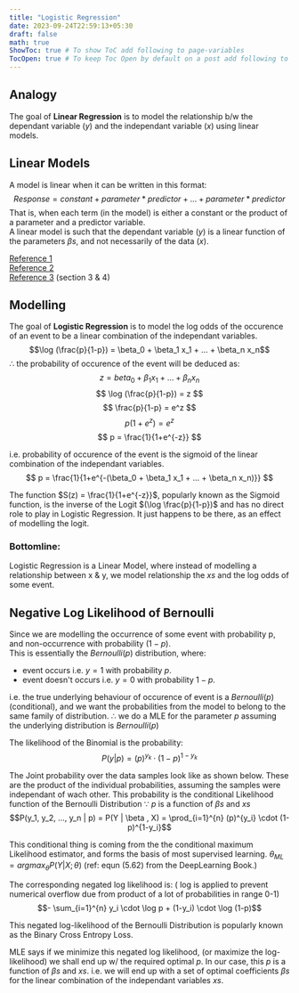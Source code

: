 ```yaml
---
title: "Logistic Regression"
date: 2023-09-24T22:59:13+05:30
draft: false
math: true
ShowToc: true # To show ToC add following to page-variables
TocOpen: true # To keep Toc Open by default on a post add following to page-variables
---
```



## Analogy
The goal of **Linear Regression** is to model the relationship b/w the dependant variable $(y)$ and the independant variable $(x)$ using linear models.  


## Linear Models
A model is linear when it can be written in this format:
$$ Response = constant + parameter * predictor + ... + parameter * predictor $$
That is, when each term (in the model) is either a constant or the product of a parameter and a predictor variable.  
A linear model is such that the dependant variable $(y)$ is a linear function of the parameters $\beta s$, and not necessarily of the data $(x)$.

[Reference 1](https://stats.stackexchange.com/questions/8689/what-does-linear-stand-for-in-linear-regression  )  
[Reference 2](http://blog.minitab.com/blog/adventures-in-statistics/what-is-the-difference-between-linear-and-nonlinear-equations-in-regression-analysis)  
[Reference 3](https://ocw.mit.edu/courses/18-05-introduction-to-probability-and-statistics-spring-2014/resources/mit18_05s14_reading25/) (section 3 & 4)

## Modelling
The goal of **Logistic Regression** is to model the log odds of the occurence of an event to be a linear combination of the independant variables.  
$$\log (\frac{p}{1-p}) = \beta_0 + \beta_1 x_1 + ... + \beta_n x_n$$
$\therefore$ the probability of occurence of the event will be deduced as:
$$ z = beta_0 + \beta_1 x_1 + ... + \beta_n x_n $$
$$ \log (\frac{p}{1-p}) = z $$
$$ \frac{p}{1-p} = e^z $$
$$ p (1+e^z)= e^z $$
$$ p = \frac{1}{1+e^{-z}} $$

i.e. probability of occurence of the event is the sigmoid of the linear combination of the independant variables.
$$ p = \frac{1}{1+e^{-(\beta_0 + \beta_1 x_1 + ... + \beta_n x_n)}} $$

The function $S(z) = \frac{1}{1+e^{-z}}$, popularly known as the Sigmoid function, is the inverse of the Logit $(\log \frac{p}{1-p})$ and has no direct role to play in Logistic Regression. It just happens to be there, as an effect of modelling the logit.

### Bottomline:
Logistic Regression is a Linear Model, where instead of modelling a relationship between x & y, we model relationship the $xs$ and the log odds of some event.


## Negative Log Likelihood of Bernoulli

Since we are modelling the occurrence of some event with probability p, and non-occurrence with probability $(1-p)$.  
This is essentially the $Bernoulli(p)$ distribution, where:  
- event occurs i.e. $y=1$ with probability $p$.  
- event doesn't occurs i.e. $y=0$ with probability $1-p$.

i.e. the true underlying behaviour of occurence of event is a $Bernoulli(p)$ (conditional), and we want the probabilities from the model to belong to the same family of distribution. 
$\therefore$ we do a MLE for the parameter $p$ assuming the underlying distribution is $Bernoulli(p)$


The likelihood of the Binomial is the probability:
$$P(y | p) = (p)^{y_k} \cdot (1-p)^{1-y_k}$$

The Joint probability over the data samples look like as shown below. These are the product of the individual probabilities, assuming the samples were independant of wach other. This probability is the conditional Likelihood function of the Bernoulli Distribution $\because$ $p$ is a function of $\beta s$ and $xs$ 
$$P(y_1, y_2, ..., y_n | p) = P(Y | \beta , X) =  \prod_{i=1}^{n} (p)^{y_i} \cdot (1-p)^{1-y_i}$$

This conditional thing is coming from the the conditional maximum Likelihood estimator, and forms the basis of most supervised learning. $\theta_{ML} = argmax_{\theta} P(Y|X;θ)$ (ref: equn (5.62) from the DeepLearning Book.)

The corresponding negated log likelihood is: ( log is applied to prevent numerical overflow due from product of a lot of probabilities in range 0-1) 
$$- \sum_{i=1}^{n} y_i \cdot \log p + (1-y_i) \cdot \log (1-p)$$

This negated log-likelihood of the Bernoulli Distribution is popularly known as the Binary Cross Entropy Loss. 

MLE says if we minimize this negated log likelihood, (or maximize the log-likelihood) we shall end up w/ the required optimal $p$. In our case, this $p$ is a function of $\beta s$ and $xs$. i.e. we will end up with a set of optimal coefficients $\beta s$ for the linear combination of the independant variables $xs$.

